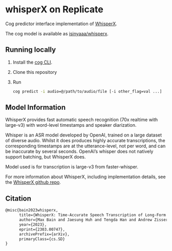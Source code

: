 # whisperX on Replicate

Cog predictor interface implementation of [WhisperX](https://github.com/m-bain/whisperX).

The cog model is available as [isinyaaa/whisperx](https://replicate.com/isinyaaa/whisperx).

## Running locally

1. Install the [cog CLI](https://github.com/replicate/cog).
2. Clone this repository
3. Run

    ```sh
    cog predict -i audio=@/path/to/audio/file [-i other_flag=val ...]
    ```

## Model Information

WhisperX provides fast automatic speech recognition (70x realtime with large-v3) with word-level timestamps and speaker diarization.

Whisper is an ASR model developed by OpenAI, trained on a large dataset of diverse audio. Whilst it does produces highly accurate transcriptions, the corresponding timestamps are at the utterance-level, not per word, and can be inaccurate by several seconds. OpenAI’s whisper does not natively support batching, but WhisperX does.

Model used is for transcription is large-v3 from faster-whisper.

For more information about WhisperX, including implementation details, see the [WhisperX github repo](https://github.com/m-bain/whisperX).

## Citation

```tex
@misc{bain2023whisperx,
      title={WhisperX: Time-Accurate Speech Transcription of Long-Form Audio}, 
      author={Max Bain and Jaesung Huh and Tengda Han and Andrew Zisserman},
      year={2023},
      eprint={2303.00747},
      archivePrefix={arXiv},
      primaryClass={cs.SD}
}
```
